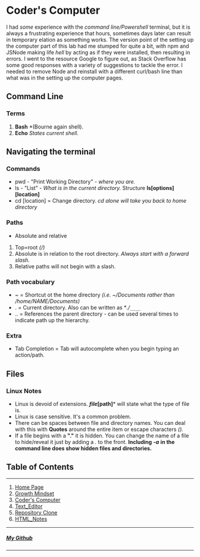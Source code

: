 # Coder's Computer

I had *some* experience with the _command line/Powershell_ terminal, but it is always a frustrating experience that hours, sometimes
days later can result in temporary elation as something works. The version point of the setting up the computer part of this
lab had me stumped for quite a bit, with npm and JSNode making life *hell* by acting as if they were installed, then resulting in errors. I went to the resource Google to figure out, as Stack Overflow has some good responses with a variety of suggestions to tackle the error. I needed to remove Node and reinstall with a different curl/bash line than what was in the setting up the computer pages.

## Command Line 
### Terms

1. **Bash** *(Bourne again shell).
1. **Echo** *States current shell*.

## Navigating the terminal
### Commands

- pwd - "Print Working Directory" - _where you are._
- ls - "List" - _What is in the current directory._ Structure **ls[options][location]**
- cd [location] = Change directory. _cd alone will take you back to home directory_


### Paths

- Absolute and relative
1. Top=root *(/)*
1. Absolute is in relation to the root directory. *Always start with a forward slash*.
1. Relative paths will not begin with a slash.

### Path vocabulary

- ~ = Shortcut ot the home directory *(i.e. ~/Documents rather than /home/NAME/Documents)*
- . = Current directory. Also can be written as **./`____`*
- .. = References the parent directory - can be used several times to indicate path up the hierarchy.

### Extra
- Tab Completion = Tab will autocomplete when you begin typing an action/path.


## Files 

### Linux Notes

- Linux is devoid of extensions. ***file*[path]*** will state what the type of file is.
- Linux is case sensitive. It's a common problem.
- There can be spaces between file and directory names. You can deal with this with **Quotes** around the entire item or escape characters *(\).*
- If a file begins with a **"."** it is hidden. You can change the name of a file to hide/reveal it just by adding a *.* to the front. **Including** ***-a*** **in the command line does show hidden files and directories.**

## Table of Contents

***

1. [Home Page](/README.md)
1. [Growth Mindset](/Learning-Journal.md)
1. [Coder's Computer](/CODERS_COMPUTER.md)
1. [Text_Editor](/Text_Editors.md)
1. [Repository Clone](/GitClone.md)
1. [HTML_Notes](/HTML_Notes.md)

***

##### [My Github](https://github.com/Ocsilius) 

***
